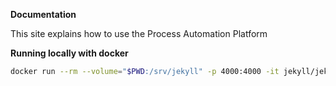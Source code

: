 **Documentation**

This site explains how to use the Process Automation Platform

**Running locally with docker**

```bash
docker run --rm --volume="$PWD:/srv/jekyll" -p 4000:4000 -it jekyll/jekyll jekyll server
```
